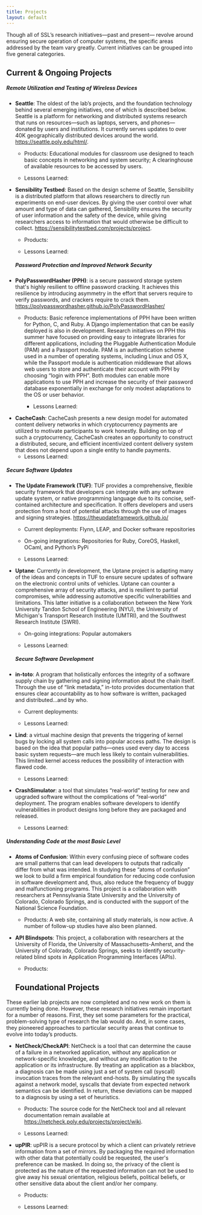 ```yaml
---
title: Projects
layout: default
---
```


Though all of SSL’s research initiatives—past and present— revolve around ensuring secure operation of computer systems, the specific areas addressed by the team vary greatly. Current initiatives can be grouped into five general categories.

## Current & Ongoing Projects

##### Remote Utilization and Testing of Wireless Devices

<a name="seattle"></a>
- **Seattle**: The oldest of the lab’s projects, and the foundation technology behind several emerging initiatives, one of which is described below. Seattle is a platform for networking and distributed systems research that runs on resources—such as laptops, servers, and phones— donated by users and institutions. It currently serves updates to over 40K geographically distributed devices around the world. https://seattle.poly.edu/html/.
  - Products: Educational modules for classroom use designed to teach basic concepts in networking and system security; A clearinghouse of available resources to be accessed by users.  

  - Lessons Learned:

<a name="sensibility"></a>
- **Sensibility Testbed**: Based on the design scheme of Seattle,  Sensibility is a distributed platform that allows researchers to directly run experiments on end-user devices. By giving the user control over what amount and type of data can gathered, Sensibility ensures the security of user information and the safety of the device, while giving researchers access to information that would otherwise be difficult to collect. https://sensibilitytestbed.com/projects/project.
  * Products:

  * Lessons Learned:


  ##### Password Protection and Improved Network Security


<a name="pph"></a>
- **PolyPasswordHasher (PPH)**:  is a secure password storage system that's highly resilient to offline password cracking. It achieves this resilience by
introducing asymmetry in the effort that servers require to verify
passwords, and crackers require to crack them.
https://polypasswordhasher.github.io/PolyPasswordHasher/

  * Products:  Basic reference implementations of PPH  have been written for Python,  C,  and Ruby. A Django implementation that can be easily deployed is also in development. Research initiatives on PPH this summer have focused on providing easy to integrate libraries for different applications, including the Pluggable Authentication Module (PAM) and a Passport module. PAM is an authentication scheme used in a number of operating systems, including Linux and OS X, while the Passport module is authentication middleware that allows web users to store and authenticate their account with PPH by choosing “login with PPH”. Both modules can enable more applications to use PPH and increase the security of their password database exponentially in exchange for only modest adaptations to the OS or user behavior.

    * Lessons Learned:

<a name="cachecash"></a>
- **CacheCash**:  CacheCash presents a new design model for automated content delivery networks in which cryptocurrency payments are utilized to motivate participants to work honestly. Building on top of such a cryptocurrency, CacheCash creates an opportunity to construct a distributed, secure, and efficient incentivized content delivery system that does not depend upon a single entity to handle payments.
    * Lessons Learned:

##### Secure Software Updates

<a name="tuf"></a>
- **The Update Framework (TUF)**: TUF provides a comprehensive, flexible security framework that developers can integrate with any software update system, or native programming language due to its concise, self-contained architecture and specification. It offers developers and users protection from a host of potential attacks through the use of images and signing strategies. https://theupdateframework.github.io/

  * Current deployments: Flynn, LEAP, and Docker software repositories

  * On-going integrations:  Repositories for Ruby, CoreOS, Haskell, OCaml, and Python’s PyPi

  * Lessons Learned:


<a name="uptane"></a>
- **Uptane**: Currently in development, the Uptane project is adapting many of the ideas and concepts in TUF to ensure secure updates of software on the electronic control units of vehicles. Uptane can counter a comprehensive array of security attacks, and  is resilient to partial compromises, while  addressing  automotive specific vulnerabilities and limitations. This latter initiative is a collaboration between the New York University Tandon School of Engineering (NYU), the University of Michigan's Transport Research Institute (UMTRI), and the Southwest Research Institute (SWRI).

  * On-going integrations:  Popular automakers

  * Lessons Learned:

  ##### Secure Software Development

<a name="in-toto"></a>
- **in-toto**: A program that holistically enforces the integrity of a software supply chain by gathering and signing information about the chain itself. Through the use of “link metadata,” in-toto provides documentation that ensures clear accountability as to how software is written, packaged and distributed...and by who.


  * Current deployments:

  * Lessons Learned:

<a name="lind"></a>
- **Lind**: a virtual machine design that prevents the triggering of kernel bugs by locking all system calls into popular access paths. The design is based on the idea that popular paths—ones used every day to access basic system requests—are much less likely to contain vulnerabilities. This limited kernel access reduces the possibility of interaction with flawed code.

  * Lessons Learned:

<a name="crashsimulator"></a>
- **CrashSimulator**: a tool that simulates “real-world” testing for new and upgraded software without the complications of “real-world” deployment. The program enables software developers to identify vulnerabilities in product designs long before they are packaged and released.		

  * Lessons Learned:

##### Understanding Code at the most Basic Level

<a name="atoms"></a>
- **Atoms of Confusion**: Within every confusing piece of software codes are small patterns that can lead developers  to outputs that radically differ from what was intended. In studying these “atoms of confusion” we look to build a firm empirical foundation for reducing code confusion in software development and, thus, also reduce the frequency of buggy and malfunctioning programs. This project is a collaboration with researchers at Pennsylvania State University and the University of Colorado, Colorado Springs, and is conducted with the support of the National Science Foundation.

  * Products:  A web site, containing all study materials, is now active. A number of follow-up studies have also been planned.

<a name="blindspots"></a>
- **API Blindspots**: This project, a collaboration with researchers at the University of Florida, the University of Massachusetts-Amherst, and the University of Colorado, Colorado Springs, seeks to identify security-related blind spots in Application Programming Interfaces (APIs).
  * Products:


  ## Foundational Projects

These earlier lab projects are now completed and no new work on them is currently being done. However, these research initiatives remain important for a number of reasons. First, they set some parameters for the practical, problem-solving type of research the lab would do. And, in some cases, they pioneered approaches to particular security areas that continue to evolve into today’s products.

<a name="netcheck"></a>
- **NetCheck/CheckAPI**: NetCheck is a tool that can determine the cause of a failure in a networked application, without any application or network-specific knowledge, and without any modification to the application or its infrastructure. By treating an application as a blackbox, a diagnosis can be made using just a set of system call (syscall) invocation traces from the relevant end-hosts. By simulating the syscalls against a network model, syscalls that deviate from expected network semantics can be identified. In return, these deviations can be mapped to a diagnosis by using a set of heuristics.

  * Products: The source code for the NetCheck tool and all relevant documentation remain available at https://netcheck.poly.edu/projects/project/wiki.

  * Lessons Learned:

<a name="upir"></a>
- **upPIR**: upPIR is a secure protocol by which a client can privately retrieve information from a set of mirrors. By packaging the required information with other data that potentially could be requested, the user's preference can be masked. In doing so, the privacy of the client is protected as the nature of the requested information can not be used to give away his sexual orientation, religious beliefs, political beliefs, or other sensitive data about the client and/or her company.

  * Products:

  * Lessons Learned:
